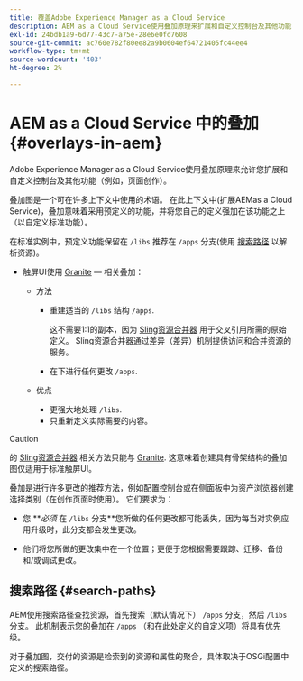 ```yaml
---
title: 覆盖Adobe Experience Manager as a Cloud Service
description: AEM as a Cloud Service使用叠加原理来扩展和自定义控制台及其他功能
exl-id: 24bdb1a9-6d77-43c7-a75e-28e6e0fd7608
source-git-commit: ac760e782f80ee82a9b0604ef64721405fc44ee4
workflow-type: tm+mt
source-wordcount: '403'
ht-degree: 2%

---
```


# AEM as a Cloud Service 中的叠加 {#overlays-in-aem}

Adobe Experience Manager as a Cloud Service使用叠加原理来允许您扩展和自定义控制台及其他功能（例如，页面创作）。

叠加图是一个可在许多上下文中使用的术语。 在此上下文中(扩展AEMas a Cloud Service)，叠加意味着采用预定义的功能，并将您自己的定义强加在该功能之上（以自定义标准功能）。

在标准实例中，预定义功能保留在 `/libs` 推荐在 `/apps` 分支(使用 [搜索路径](#search-paths) 以解析资源)。

* 触屏UI使用 [Granite](https://helpx.adobe.com/experience-manager/6-5/sites/developing/using/reference-materials/granite-ui/api/index.html) — 相关叠加：

   * 方法

      * 重建适当的 `/libs` 结构 `/apps`.

         这不需要1:1的副本，因为 [Sling资源合并器](/help/implementing/developing/introduction/sling-resource-merger.md) 用于交叉引用所需的原始定义。 Sling资源合并器通过差异（差异）机制提供访问和合并资源的服务。

      * 在下进行任何更改 `/apps`.
   * 优点

      * 更强大地处理 `/libs`.
      * 只重新定义实际需要的内容。


>[!CAUTION]
>
>的 [Sling资源合并器](/help/implementing/developing/introduction/sling-resource-merger.md) 相关方法只能与 [Granite](https://www.adobe.io/experience-manager/reference-materials/6-5/granite-ui/api/jcr_root/libs/granite/ui/index.html). 这意味着创建具有骨架结构的叠加图仅适用于标准触屏UI。

叠加是进行许多更改的推荐方法，例如配置控制台或在侧面板中为资产浏览器创建选择类别（在创作页面时使用）。 它们要求为：

* 您 ***必须* 在 `/libs` 分支&#x200B;**您所做的任何更改都可能丢失，因为每当对实例应用升级时，此分支都会发生更改。

* 他们将您所做的更改集中在一个位置；更便于您根据需要跟踪、迁移、备份和/或调试更改。

## 搜索路径 {#search-paths}

AEM使用搜索路径查找资源，首先搜索（默认情况下） `/apps` 分支，然后 `/libs` 分支。 此机制表示您的叠加在 `/apps` （和在此处定义的自定义项）将具有优先级。

对于叠加图，交付的资源是检索到的资源和属性的聚合，具体取决于OSGi配置中定义的搜索路径。
